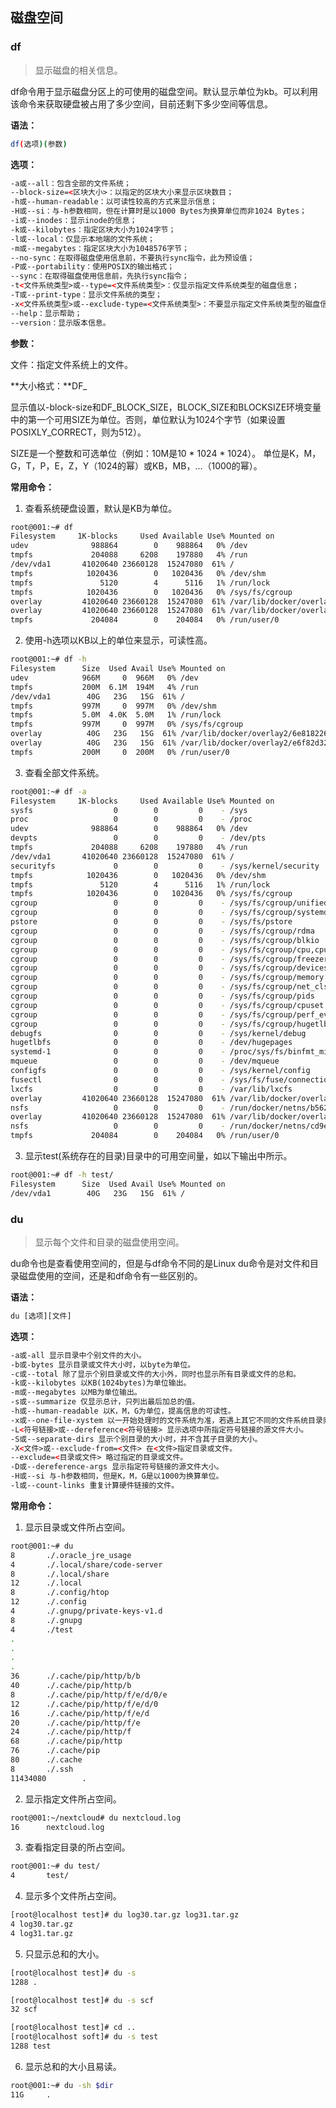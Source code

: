 ## **磁盘空间**
### df
>显示磁盘的相关信息。
        
df命令用于显示磁盘分区上的可使用的磁盘空间。默认显示单位为kb。可以利用该命令来获取硬盘被占用了多少空间，目前还剩下多少空间等信息。
             
**语法：**
            
```bash
df(选项)(参数)
```
          
**选项：**
              
```html
-a或--all：包含全部的文件系统；
--block-size=<区块大小>：以指定的区块大小来显示区块数目；
-h或--human-readable：以可读性较高的方式来显示信息；
-H或--si：与-h参数相同，但在计算时是以1000 Bytes为换算单位而非1024 Bytes；
-i或--inodes：显示inode的信息；
-k或--kilobytes：指定区块大小为1024字节；
-l或--local：仅显示本地端的文件系统；
-m或--megabytes：指定区块大小为1048576字节；
--no-sync：在取得磁盘使用信息前，不要执行sync指令，此为预设值；
-P或--portability：使用POSIX的输出格式；
--sync：在取得磁盘使用信息前，先执行sync指令；
-t<文件系统类型>或--type=<文件系统类型>：仅显示指定文件系统类型的磁盘信息；
-T或--print-type：显示文件系统的类型；
-x<文件系统类型>或--exclude-type=<文件系统类型>：不要显示指定文件系统类型的磁盘信息；
--help：显示帮助；
--version：显示版本信息。
```
         
**参数：**
           
文件：指定文件系统上的文件。
            
**大小格式：**DF_
        
显示值以-block-size和DF_BLOCK_SIZE，BLOCK_SIZE和BLOCKSIZE环境变量中的第一个可用SIZE为单位。否则，单位默认为1024个字节（如果设置POSIXLY_CORRECT，则为512）。
          
SIZE是一个整数和可选单位（例如：10M是10 * 1024 * 1024）。 单位是K，M，G，T，P，E，Z，Y（1024的幂）或KB，MB，...（1000的幂）。
         
**常用命令：**
         
1. 查看系统硬盘设置，默认是KB为单位。
         
```bash
root@001:~# df
Filesystem     1K-blocks     Used Available Use% Mounted on
udev              988864        0    988864   0% /dev
tmpfs             204088     6208    197880   4% /run
/dev/vda1       41020640 23660128  15247080  61% /
tmpfs            1020436        0   1020436   0% /dev/shm
tmpfs               5120        4      5116   1% /run/lock
tmpfs            1020436        0   1020436   0% /sys/fs/cgroup
overlay         41020640 23660128  15247080  61% /var/lib/docker/overlay2/6e818226d6de6ef4c6e688e5e6f871a3ca17b601bd5be75924e7168bc57ddbd9/merged
overlay         41020640 23660128  15247080  61% /var/lib/docker/overlay2/e6f82d3255ae944979f2b161aabfe7442c9d930dbeb929adfe1fbc411a26fb3d/merged
tmpfs             204084        0    204084   0% /run/user/0
```
          
2. 使用-h选项以KB以上的单位来显示，可读性高。
         
```bash
root@001:~# df -h
Filesystem      Size  Used Avail Use% Mounted on
udev            966M     0  966M   0% /dev
tmpfs           200M  6.1M  194M   4% /run
/dev/vda1        40G   23G   15G  61% /
tmpfs           997M     0  997M   0% /dev/shm
tmpfs           5.0M  4.0K  5.0M   1% /run/lock
tmpfs           997M     0  997M   0% /sys/fs/cgroup
overlay          40G   23G   15G  61% /var/lib/docker/overlay2/6e818226d6de6ef4c6e688e5e6f871a3ca17b601bd5be75924e7168bc57ddbd9/merged
overlay          40G   23G   15G  61% /var/lib/docker/overlay2/e6f82d3255ae944979f2b161aabfe7442c9d930dbeb929adfe1fbc411a26fb3d/merged
tmpfs           200M     0  200M   0% /run/user/0
```
              
3. 查看全部文件系统。
          
```bash
root@001:~# df -a
Filesystem     1K-blocks     Used Available Use% Mounted on
sysfs                  0        0         0    - /sys
proc                   0        0         0    - /proc
udev              988864        0    988864   0% /dev
devpts                 0        0         0    - /dev/pts
tmpfs             204088     6208    197880   4% /run
/dev/vda1       41020640 23660128  15247080  61% /
securityfs             0        0         0    - /sys/kernel/security
tmpfs            1020436        0   1020436   0% /dev/shm
tmpfs               5120        4      5116   1% /run/lock
tmpfs            1020436        0   1020436   0% /sys/fs/cgroup
cgroup                 0        0         0    - /sys/fs/cgroup/unified
cgroup                 0        0         0    - /sys/fs/cgroup/systemd
pstore                 0        0         0    - /sys/fs/pstore
cgroup                 0        0         0    - /sys/fs/cgroup/rdma
cgroup                 0        0         0    - /sys/fs/cgroup/blkio
cgroup                 0        0         0    - /sys/fs/cgroup/cpu,cpuacct
cgroup                 0        0         0    - /sys/fs/cgroup/freezer
cgroup                 0        0         0    - /sys/fs/cgroup/devices
cgroup                 0        0         0    - /sys/fs/cgroup/memory
cgroup                 0        0         0    - /sys/fs/cgroup/net_cls,net_prio
cgroup                 0        0         0    - /sys/fs/cgroup/pids
cgroup                 0        0         0    - /sys/fs/cgroup/cpuset
cgroup                 0        0         0    - /sys/fs/cgroup/perf_event
cgroup                 0        0         0    - /sys/fs/cgroup/hugetlb
debugfs                0        0         0    - /sys/kernel/debug
hugetlbfs              0        0         0    - /dev/hugepages
systemd-1              0        0         0    - /proc/sys/fs/binfmt_misc
mqueue                 0        0         0    - /dev/mqueue
configfs               0        0         0    - /sys/kernel/config
fusectl                0        0         0    - /sys/fs/fuse/connections
lxcfs                  0        0         0    - /var/lib/lxcfs
overlay         41020640 23660128  15247080  61% /var/lib/docker/overlay2/6e818226d6de6ef4c6e688e5e6f871a3ca17b601bd5be75924e7168bc57ddbd9/merged
nsfs                   0        0         0    - /run/docker/netns/b562748f0854
overlay         41020640 23660128  15247080  61% /var/lib/docker/overlay2/e6f82d3255ae944979f2b161aabfe7442c9d930dbeb929adfe1fbc411a26fb3d/merged
nsfs                   0        0         0    - /run/docker/netns/cd9efdcf8256
tmpfs             204084        0    204084   0% /run/user/0
```
          
3. 显示test(系统存在的目录)目录中的可用空间量，如以下输出中所示。
         
```bash
root@001:~# df -h test/
Filesystem      Size  Used Avail Use% Mounted on
/dev/vda1        40G   23G   15G  61% /
```
       
### du
>显示每个文件和目录的磁盘使用空间。
          
du命令也是查看使用空间的，但是与df命令不同的是Linux du命令是对文件和目录磁盘使用的空间，还是和df命令有一些区别的。
                
**语法：**
        
```html
du [选项][文件]
```
            
**选项：**
         
```html
-a或-all 显示目录中个别文件的大小。
-b或-bytes 显示目录或文件大小时，以byte为单位。
-c或--total 除了显示个别目录或文件的大小外，同时也显示所有目录或文件的总和。
-k或--kilobytes 以KB(1024bytes)为单位输出。
-m或--megabytes 以MB为单位输出。
-s或--summarize 仅显示总计，只列出最后加总的值。
-h或--human-readable 以K，M，G为单位，提高信息的可读性。
-x或--one-file-xystem 以一开始处理时的文件系统为准，若遇上其它不同的文件系统目录则略过。
-L<符号链接>或--dereference<符号链接> 显示选项中所指定符号链接的源文件大小。
-S或--separate-dirs 显示个别目录的大小时，并不含其子目录的大小。
-X<文件>或--exclude-from=<文件> 在<文件>指定目录或文件。
--exclude=<目录或文件> 略过指定的目录或文件。
-D或--dereference-args 显示指定符号链接的源文件大小。
-H或--si 与-h参数相同，但是K，M，G是以1000为换算单位。
-l或--count-links 重复计算硬件链接的文件。
```
           
**常用命令：**
          
1. 显示目录或文件所占空间。
         
```bash
root@001:~# du
8       ./.oracle_jre_usage
4       ./.local/share/code-server
8       ./.local/share
12      ./.local
8       ./.config/htop
12      ./.config
4       ./.gnupg/private-keys-v1.d
8       ./.gnupg
4       ./test
.
.
.
.
36      ./.cache/pip/http/b/b
40      ./.cache/pip/http/b
8       ./.cache/pip/http/f/e/d/0/e
12      ./.cache/pip/http/f/e/d/0
16      ./.cache/pip/http/f/e/d
20      ./.cache/pip/http/f/e
24      ./.cache/pip/http/f
68      ./.cache/pip/http
76      ./.cache/pip
80      ./.cache
8       ./.ssh
11434080        .
```
            
2. 显示指定文件所占空间。
        
```bash
root@001:~/nextcloud# du nextcloud.log
16      nextcloud.log
```
        
3. 查看指定目录的所占空间。
         
```bash
root@001:~# du test/
4       test/
```
         
4. 显示多个文件所占空间。
        
```bash
[root@localhost test]# du log30.tar.gz log31.tar.gz
4 log30.tar.gz
4 log31.tar.gz
```
              
5. 只显示总和的大小。
        
```bash
[root@localhost test]# du -s
1288 .

[root@localhost test]# du -s scf
32 scf

[root@localhost test]# cd ..
[root@localhost soft]# du -s test
1288 test
```
          
6. 显示总和的大小且易读。
          
```bash
root@001:~# du -sh $dir
11G     .
```